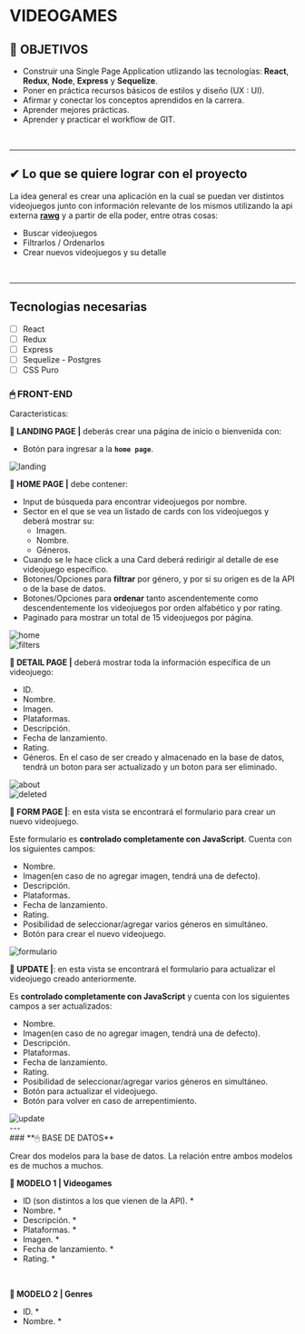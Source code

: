 
# **VIDEOGAMES**

## **📌 OBJETIVOS**

-  Construir una Single Page Application utlizando las tecnologías: **React**, **Redux**, **Node**, **Express** y **Sequelize**.
-  Poner en práctica recursos básicos de estilos y diseño (UX : UI).
-  Afirmar y conectar los conceptos aprendidos en la carrera.
-  Aprender mejores prácticas.
-  Aprender y practicar el workflow de GIT.

<br />

---

## **✔ Lo que se quiere lograr con el proyecto**

La idea general es crear una aplicación en la cual se puedan ver distintos videojuegos junto con información relevante de los mismos utilizando la api externa [**rawg**](https://rawg.io/apidocs) y a partir de ella poder, entre otras cosas:

- Buscar videojuegos
- Filtrarlos / Ordenarlos
- Crear nuevos videojuegos y su detalle

<br />

---

## **Tecnologias necesarias**
- [ ] React
- [ ] Redux
- [ ] Express
- [ ] Sequelize - Postgres
- [ ] CSS Puro

### **🖱 FRONT-END**

Caracteristicas:

**📍 LANDING PAGE |** deberás crear una página de inicio o bienvenida con:

-  Botón para ingresar a la **`home page`**.

<img src="./photos/videogames_landing.png" alt="landing"/>


<br />

**📍 HOME PAGE |** debe contener:

-  Input de búsqueda para encontrar videojuegos por nombre.
-  Sector en el que se vea un listado de cards con los videojuegos y deberá mostrar su:
   -  Imagen.
   -  Nombre.
   -  Géneros.
-  Cuando se le hace click a una Card deberá redirigir al detalle de ese videojuego específico.
-  Botones/Opciones para **filtrar** por género, y por si su origen es de la API o de la base de datos.
-  Botones/Opciones para **ordenar** tanto ascendentemente como descendentemente los videojuegos por orden alfabético y por rating.
-  Paginado para mostrar un total de 15 videojuegos por página.

<img src="./photos/videogames_home.png" alt="home"/>
<br/>
<img src="./photos/videogames_filter.png" alt="filters"/>

<br />

**📍 DETAIL PAGE |** deberá mostrar toda la información específica de un videojuego:

-  ID.
-  Nombre.
-  Imagen.
-  Plataformas.
-  Descripción.
-  Fecha de lanzamiento.
-  Rating.
-  Géneros.
En el caso de ser creado y almacenado en la base de datos, tendrá un boton para ser actualizado y un boton para ser eliminado.

<img src="./photos/videogames_about.png" alt="about"/>
<br/>
<img src="./photos/edit_delete.png" alt="deleted"/>

<br />

**📍 FORM PAGE |**: en esta vista se encontrará el formulario para crear un nuevo videojuego.

Este formulario es **controlado completamente con JavaScript**. Cuenta con los siguientes campos:
-  Nombre.
-  Imagen(en caso de no agregar imagen, tendrá una de defecto).
-  Descripción.
-  Plataformas.
-  Fecha de lanzamiento.
-  Rating.
-  Posibilidad de seleccionar/agregar varios géneros en simultáneo.
-  Botón para crear el nuevo videojuego.

<img src="./photos/videogames_form.png" alt="formulario"/>

<br />

**📍 UPDATE |**: en esta vista se encontrará el formulario para actualizar el videojuego creado anteriormente.

Es **controlado completamente con JavaScript** y cuenta con los siguientes campos a ser actualizados:
-  Nombre.
-  Imagen(en caso de no agregar imagen, tendrá una de defecto).
-  Descripción.
-  Plataformas.
-  Fecha de lanzamiento.
-  Rating.
-  Posibilidad de seleccionar/agregar varios géneros en simultáneo.
-  Botón para actualizar el videojuego.
-  Botón para volver en caso de arrepentimiento.

<img src="./photos/videogames_update.png" alt="update"/>

<br />
---
<br/>
### **🖱 BASE DE DATOS**

Crear dos modelos para la base de datos. La relación entre ambos modelos es de muchos a muchos.

**📍 MODELO 1 | Videogames**

-  ID (son distintos a los que vienen de la API). \*
-  Nombre. \*
-  Descripción. \*
-  Plataformas. \*
-  Imagen. \*
-  Fecha de lanzamiento. \*
-  Rating. \*

<br />

**📍 MODELO 2 | Genres**

-  ID. \*
-  Nombre. \*

<br />

<br />

<div align="center">

</div>
